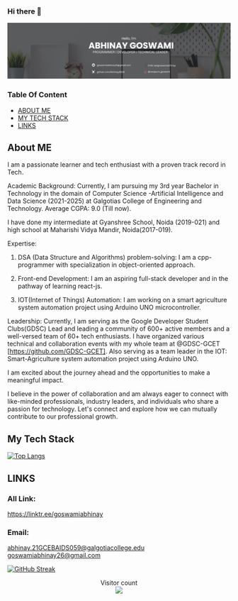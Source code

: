 ### Hi there 👋
<div>

![Profile Banner](/Banner.jpg)

</div>


### Table Of Content
- [ABOUT ME](#about-me)
- [MY TECH STACK](#my-tech-stack)
- [LINKS](#links)

## About ME
I am a passionate learner and tech enthusiast with a proven track record in Tech.
 
Academic Background:
Currently, I am pursuing my 3rd year Bachelor in Technology in the domain of Computer Science -Artificial Intelligence and Data Science (2021-2025) at Galgotias College of Engineering and Technology.
Average CGPA: 9.0 (Till now).

I have done my intermediate at Gyanshree School, Noida (2019-021) and high school at Maharishi Vidya Mandir, Noida(2017-019).

Expertise:
1. DSA (Data Structure and Algorithms) problem-solving: I am a cpp-programmer with specialization in object-oriented approach.
   
2. Front-end Development: I am an aspiring full-stack developer and in the pathway of learning react-js.
   
3. IOT(Internet of Things) Automation: I am working on a smart agriculture system automation project using Arduino UNO microcontroller. 

Leadership:
Currently, I am serving as the Google Developer Student Clubs(GDSC) Lead and leading a community of 600+ active members and a well-versed team of 60+ tech enthusiasts. I have organized various technical and collaboration events with my whole team at @GDSC-GCET 
[https://github.com/GDSC-GCET].
Also serving as a team leader in the IOT: Smart-Agriculture system automation project using Arduino UNO.

I am excited about the journey ahead and the opportunities to make a meaningful impact.

I believe in the power of collaboration and am always eager to connect with like-minded professionals, industry leaders, and individuals who share a passion for technology. Let's connect and explore how we can mutually contribute to our professional growth.


## My Tech Stack
[![Top Langs](https://github-readme-stats.vercel.app/api/top-langs?username=abhinay8506&layout=donut-vertical&show_icons=true&theme=dark&title_color=04478d9&icon_color=04478d9&text_color=ffffff&bg_color=000)](https://github.com/Abhinay8506)

<!-- ![image](https://www.researchsnipers.com/wp-content/uploads/2020/10/Programming-Language.png) -->

## LINKS
### All Link:
https://linktr.ee/goswamiabhinay

### Email:
abhinay.21GCEBAIDS059@galgotiacollege.edu
goswamiabhinay26@gmail.com

[![GitHub Streak](https://streak-stats.demolab.com?user=Abhinay8506&card_width=500)](https://git.io/streak-stats)

<p align="center"> 
  Visitor count<br>
  <img src="https://profile-counter.glitch.me/Abhinay8506/count.svg" />
</p>

